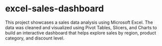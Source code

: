 # excel-sales-dashboard
This project showcases a sales data analysis using Microsoft Excel. The data was cleaned and visualized using Pivot Tables, Slicers, and Charts to build an interactive dashboard that helps explore sales by region, product category, and discount level.
